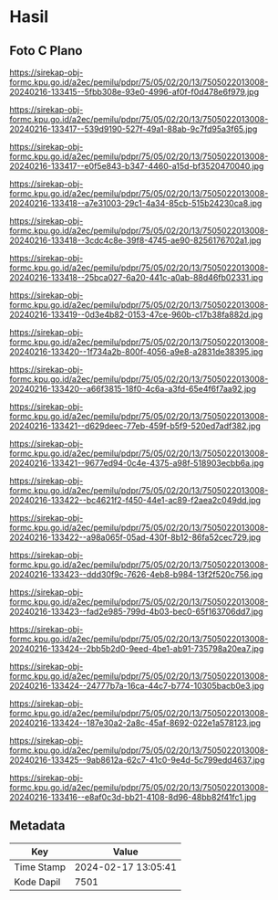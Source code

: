 # Hasil

## Foto C Plano

https://sirekap-obj-formc.kpu.go.id/a2ec/pemilu/pdpr/75/05/02/20/13/7505022013008-20240216-133415--5fbb308e-93e0-4996-af0f-f0d478e6f979.jpg

https://sirekap-obj-formc.kpu.go.id/a2ec/pemilu/pdpr/75/05/02/20/13/7505022013008-20240216-133417--539d9190-527f-49a1-88ab-9c7fd95a3f65.jpg

https://sirekap-obj-formc.kpu.go.id/a2ec/pemilu/pdpr/75/05/02/20/13/7505022013008-20240216-133417--e0f5e843-b347-4460-a15d-bf3520470040.jpg

https://sirekap-obj-formc.kpu.go.id/a2ec/pemilu/pdpr/75/05/02/20/13/7505022013008-20240216-133418--a7e31003-29c1-4a34-85cb-515b24230ca8.jpg

https://sirekap-obj-formc.kpu.go.id/a2ec/pemilu/pdpr/75/05/02/20/13/7505022013008-20240216-133418--3cdc4c8e-39f8-4745-ae90-8256176702a1.jpg

https://sirekap-obj-formc.kpu.go.id/a2ec/pemilu/pdpr/75/05/02/20/13/7505022013008-20240216-133418--25bca027-6a20-441c-a0ab-88d46fb02331.jpg

https://sirekap-obj-formc.kpu.go.id/a2ec/pemilu/pdpr/75/05/02/20/13/7505022013008-20240216-133419--0d3e4b82-0153-47ce-960b-c17b38fa882d.jpg

https://sirekap-obj-formc.kpu.go.id/a2ec/pemilu/pdpr/75/05/02/20/13/7505022013008-20240216-133420--1f734a2b-800f-4056-a9e8-a2831de38395.jpg

https://sirekap-obj-formc.kpu.go.id/a2ec/pemilu/pdpr/75/05/02/20/13/7505022013008-20240216-133420--a66f3815-18f0-4c6a-a3fd-65e4f6f7aa92.jpg

https://sirekap-obj-formc.kpu.go.id/a2ec/pemilu/pdpr/75/05/02/20/13/7505022013008-20240216-133421--d629deec-77eb-459f-b5f9-520ed7adf382.jpg

https://sirekap-obj-formc.kpu.go.id/a2ec/pemilu/pdpr/75/05/02/20/13/7505022013008-20240216-133421--9677ed94-0c4e-4375-a98f-518903ecbb6a.jpg

https://sirekap-obj-formc.kpu.go.id/a2ec/pemilu/pdpr/75/05/02/20/13/7505022013008-20240216-133422--bc4621f2-f450-44e1-ac89-f2aea2c049dd.jpg

https://sirekap-obj-formc.kpu.go.id/a2ec/pemilu/pdpr/75/05/02/20/13/7505022013008-20240216-133422--a98a065f-05ad-430f-8b12-86fa52cec729.jpg

https://sirekap-obj-formc.kpu.go.id/a2ec/pemilu/pdpr/75/05/02/20/13/7505022013008-20240216-133423--ddd30f9c-7626-4eb8-b984-13f2f520c756.jpg

https://sirekap-obj-formc.kpu.go.id/a2ec/pemilu/pdpr/75/05/02/20/13/7505022013008-20240216-133423--fad2e985-799d-4b03-bec0-65f163706dd7.jpg

https://sirekap-obj-formc.kpu.go.id/a2ec/pemilu/pdpr/75/05/02/20/13/7505022013008-20240216-133424--2bb5b2d0-9eed-4be1-ab91-735798a20ea7.jpg

https://sirekap-obj-formc.kpu.go.id/a2ec/pemilu/pdpr/75/05/02/20/13/7505022013008-20240216-133424--24777b7a-16ca-44c7-b774-10305bacb0e3.jpg

https://sirekap-obj-formc.kpu.go.id/a2ec/pemilu/pdpr/75/05/02/20/13/7505022013008-20240216-133424--187e30a2-2a8c-45af-8692-022e1a578123.jpg

https://sirekap-obj-formc.kpu.go.id/a2ec/pemilu/pdpr/75/05/02/20/13/7505022013008-20240216-133425--9ab8612a-62c7-41c0-9e4d-5c799edd4637.jpg

https://sirekap-obj-formc.kpu.go.id/a2ec/pemilu/pdpr/75/05/02/20/13/7505022013008-20240216-133416--e8af0c3d-bb21-4108-8d96-48bb82f41fc1.jpg


## Metadata

| Key        | Value               |
| ---------- | ------------------- |
| Time Stamp | 2024-02-17 13:05:41 |
| Kode Dapil | 7501                |



